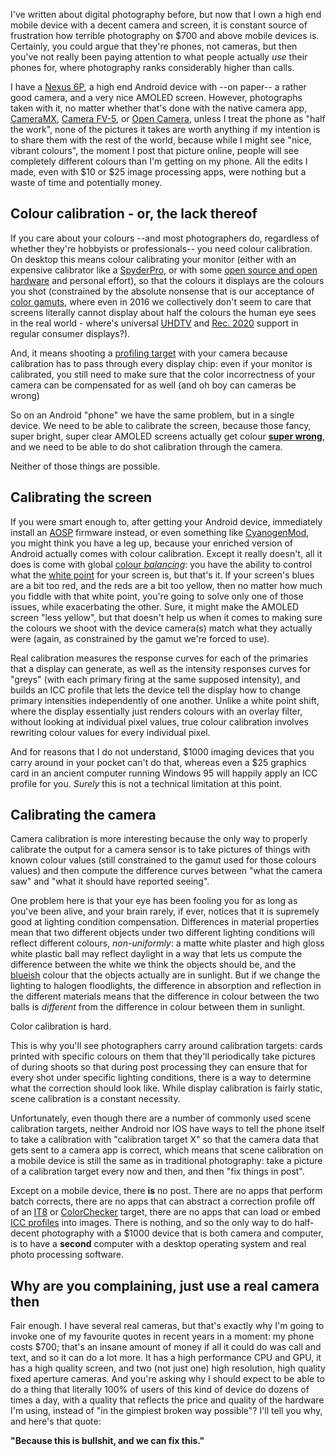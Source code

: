 I've written about digital photography before, but now that I own a high end mobile device with a decent camera and screen, it is constant source of frustration how terrible photography on $700 and above mobile devices is. Certainly, you could argue that they're phones, not cameras, but then you've not really been paying attention to what people actually *use* their phones for, where photography ranks considerably higher than calls.

I have a [Nexus 6P](https://store.google.com/product/nexus_6p), a high end Android device with --on paper-- a rather good camera, and a very nice AMOLED screen. However, photographs taken with it, no matter whether that's done with the native camera app, [CameraMX](http://www.magix.com/ca/apps/cameramx/), [Camera FV-5](http://www.camerafv5.com/), or [Open Camera](http://opencamera.sourceforge.net/), unless I treat the phone as "half the work", none of the pictures it takes are worth anything if my intention is to share them with the rest of the world, because while I might see "nice, vibrant colours", the moment  I post that picture online, people will see completely different colours than I'm getting on my phone. All the edits I made, even with $10 or $25 image processing apps, were nothing but a waste of time and potentially money.

## Colour calibration - or, the lack thereof

If you care about your colours --and most photographers do, regardless of whether they're hobbyists or professionals-- you need colour calibration. On desktop this means colour calibrating your monitor (either with an expensive calibrator like a [SpyderPro](http://spyder.datacolor.com/portfolio-view/spyder5pro), or with some [open source and open hardware](https://blog.adafruit.com/2011/11/14/colorhug) and personal effort), so that the colours it displays are the colours you shot (constrained by the absolute nonsense that is our acceptance of [color gamuts](https://en.wikipedia.org/wiki/Gamut), where even in 2016 we collectively don't seem to care that screens literally cannot display about half the colours the human eye sees in the real world - where's universal [UHDTV](https://en.wikipedia.org/wiki/Ultra-high-definition_television) and [Rec. 2020](https://en.wikipedia.org/wiki/Rec._2020) support in regular consumer displays?).

And, it means shooting a [profiling target](https://www.google.ca/search?q=color+profile+target&tbm=isch) with your camera because calibration has to pass through every display chip: even if your monitor is calibrated, you still need to make sure that the color incorrectness of your camera can be compensated for as well (and oh boy can cameras be wrong)

So on an Android "phone" we have the same problem, but in a single device. We need to be able to calibrate the screen, because those fancy, super bright, super clear AMOLED screens actually get colour [**super wrong**](), and we need to be able to do shot calibration through the camera. 

Neither of those things are possible.

## Calibrating the screen

If you were smart enough to, after getting your Android device, immediately install an [AOSP](https://source.android.com) firmware instead, or even something like [CyanogenMod](http://www.cyanogenmod.org), you might think you have a leg up, because your enriched version of Android actually comes with colour calibration. Except it really doesn't, all it does is come with global [colour *balancing*](https://en.wikipedia.org/wiki/Color_balance): you have the ability to control what the [white point](https://en.wikipedia.org/wiki/White_point) for your screen is, but that's it. If your screen's blues are a bit too red, and the reds are a bit too yellow, then no matter how much you fiddle with that white point, you're going to solve only one of those issues, while exacerbating the other.  Sure, it might make the AMOLED screen "less yellow", but that doesn't help us when it comes to making sure the colours we shoot with the device camera(s) match what they actually were (again, as constrained by the gamut we're forced to use).

Real calibration measures the response curves for each of the primaries that a display can generate, as well as the intensity responses curves for "greys" (with each primary firing at the same supposed intensity), and builds an ICC profile that lets the device tell the display how to change primary intensities independently of one another. Unlike a white point shift, where the display essentially just renders colours with an overlay filter, without looking at individual pixel values, true colour calibration involves rewriting colour values for every individual pixel.

And for reasons that I do not understand, $1000 imaging devices that you carry around in your pocket can't do that, whereas even a $25 graphics card in an ancient computer running Windows 95 will happily apply an ICC profile for you. *Surely* this is not a technical limitation at this point.

## Calibrating the camera

Camera calibration is more interesting because the only way to properly calibrate the output for a camera sensor is to take pictures of things with known colour values (still constrained to the gamut used for those colours values) and then compute the difference curves between "what the camera saw" and "what it should have reported seeing".

One problem here is that your eye has been fooling you for as long as you've been alive, and your brain rarely, if ever, notices that it is supremely good at lighting condition compensation. Differences in material properties mean that two different objects under two different lighting conditions will reflect different colours, *non-uniformly*: a matte white plaster and high gloss white plastic ball may reflect daylight in a way that lets us compute the difference between the white we think the objects should be, and the [blueish](https://en.wikipedia.org/wiki/Color_temperature) colour that the objects actually are in sunlight. But if we change the lighting to halogen floodlights, the difference in absorption and reflection in the different materials means that the difference in colour between the two balls is *different* from the difference in colour between them in sunlight.

Color calibration is hard. 

This is why you'll see photographers carry around calibration targets: cards printed with specific colours on them that they'll periodically take pictures of during shoots so that during post processing they can ensure that for every shot under specific lighting conditions, there is a way to determine what the correction should look like. While display calibration is fairly static, scene calibration is a constant necessity.

Unfortunately, even though there are a number of commonly used scene calibration targets, neither Android nor IOS have ways to tell the phone itself to take a calibration with "calibration target X" so that the camera data that gets sent to a camera app is correct, which means that scene calibration on a mobile device is still the same as in traditional photography:  take a picture of a calibration target every now and then, and then "fix things in post".

Except on a mobile device, there **is** no post. There are no apps that perform batch corrects, there are no apps that can abstract a correction profile off of an [IT8](https://en.wikipedia.org/wiki/IT8) or [ColorChecker](http://xritephoto.com/colorchecker-passport-photo) target, there are no apps that can load or embed [ICC profiles](https://en.wikipedia.org/wiki/ICC_profile) into images. There is nothing, and so the only way to do half-decent photography with a $1000 device that is both camera and computer, is to have a **second** computer with a desktop operating system and real photo processing software.

## Why are you complaining, just use a real camera then

Fair enough. I have several real cameras, but that's exactly why I'm going to invoke one of my favourite quotes in recent years in a moment: my phone costs $700; that's an insane amount of money if all it could do was call and text, and so it can do a lot more. It has a high performance CPU and GPU, it has a high quality screen, and two (not just one) high resolution, high quality fixed aperture cameras. And you're asking why I should expect to be able to do a thing that literally 100% of users of this kind of device do dozens of times a day, with a quality that reflects the price and quality of the hardware I'm using, instead of "in the gimpiest broken way possible"? I'll tell you why, and here's that quote:

**"Because this is bullshit, and we can fix this."**